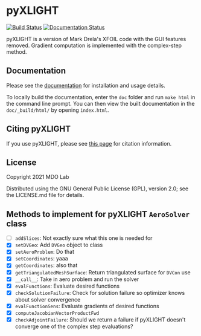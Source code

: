pyXLIGHT
========
[![Build Status](https://dev.azure.com/mdolab/Public/_apis/build/status/mdolab.pyXLIGHT?repoName=mdolab%2FpyXLIGHT&branchName=main)](https://dev.azure.com/mdolab/Public/_build/latest?definitionId=40&repoName=mdolab%2FpyXLIGHT&branchName=main)
[![Documentation Status](https://readthedocs.com/projects/mdolab-pyxlight/badge/?version=latest&token=7a9e7987d2288b741e09686619f4cd425b1a7348ebbcca59c0d20b2ad5a003f6)](https://mdolab-pyxlight.readthedocs-hosted.com/en/latest/?badge=latest)

pyXLIGHT is a version of Mark Drela's XFOIL code with the GUI features removed.
Gradient computation is implemented with the complex-step method.

Documentation
-------------
Please see the [documentation](https://mdolab-pyxlight.readthedocs-hosted.com/en/latest/) for installation and usage details.

To locally build the documentation, enter the ``doc`` folder and run ``make html`` in the command line prompt.
You can then view the built documentation in the ``doc/_build/html/`` by opening ``index.html``.

Citing pyXLIGHT
---------------
If you use pyXLIGHT, please see [this page](https://mdolab-pyxlight.readthedocs-hosted.com/en/latest/citation.html) for citation information.

License
-------
Copyright 2021 MDO Lab

Distributed using the GNU General Public License (GPL), version 2.0; see the LICENSE.md file for details.

## Methods to implement for pyXLIGHT `AeroSolver` class
- [ ] `addSlices`: Not exactly sure what this one is needed for
- [x] `setDVGeo`: Add `DVGeo` object to class
- [x] `setAeroProblem`: Do that
- [x] `setCoordinates`: yaaa
- [x] `getCoordinates`: also that
- [x] `getTriangulatedMeshSurface`: Return triangulated surface for `DVCon` use
- [x] `__call__`: Take in aero problem and run the solver
- [x] `evalFunctions`: Evaluate desired functions
- [x] `checkSolutionFailure`: Check for solution failure so optimizer knows about solver convergence
- [x] `evalFunctionSens`: Evaluate gradients of desired functions
- [x] `computeJacobianVectorProductFwd`
- [x] `checkAdjointFailure`: Should we return a failure if pyXLIGHT doesn't converge one of the complex step evaluations?
